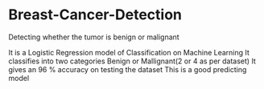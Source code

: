 # Breast-Cancer-Detection
Detecting whether the tumor is benign or malignant


It is a Logistic Regression model of Classification on Machine Learning
It classifies into two categories 
Benign or Mallignant(2 or 4 as per dataset)
It gives an 96 % accuracy on testing the dataset 
This is a good predicting model 
